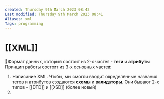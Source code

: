 ```yaml
---
created: Thursday 9th March 2023 08:42
Last modified: Thursday 9th March 2023 08:41
Aliases: xml
Tags: programming
---
```


# [[XML]]

📌Формат данных, который состоит из 2-х частей - **теги** и **атрибуты**
Принцип работы состоит из 3-х основных частей:
1. Написание XML. Чтобы, мы смогли вводит определённые названия тегов и атрибутов создаются **схемы** и **валидаторы**. Они бывают 2-х типов - [[DTD]] и [[XSD]] (более новый)
2. 
